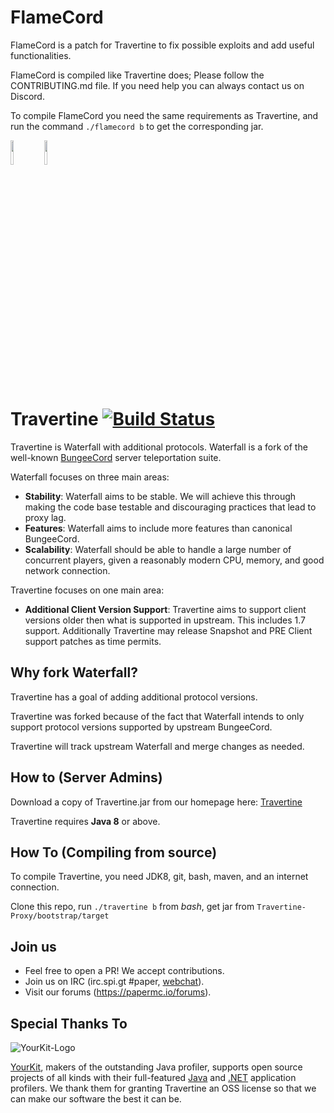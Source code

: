 FlameCord
=======

FlameCord is a patch for Travertine to fix possible exploits and add useful functionalities.

FlameCord is compiled like Travertine does; Please follow the CONTRIBUTING.md file. If you need help you can always
contact us on Discord.

To compile FlameCord you need the same requirements as Travertine, and run the command `./flamecord b` to get the
corresponding jar.

<a href="https://discord.gg/gF36AT3"><img src="https://discord.com/assets/4ff060e44afc171e9622fbe589c2c09e.png" width=10% height=10%><img/><a/> <a href="https://www.mc-market.org/resources/13492/"><img src="https://www.mc-market.org/styles/mcmarketv2/xenforo/logo.png" width=10% height=10%><img/><a/>

Travertine [![Build Status](https://papermc.io/ci/job/Travertine/badge/icon)](https://papermc.io/ci/job/Travertine/)
=======

Travertine is Waterfall with additional protocols. Waterfall is a fork of the
well-known [BungeeCord](https://github.com/SpigotMC/BungeeCord) server teleportation suite.

Waterfall focuses on three main areas:

* **Stability**: Waterfall aims to be stable. We will achieve this through making the code base testable and
  discouraging practices that lead to proxy lag.
* **Features**: Waterfall aims to include more features than canonical BungeeCord.
* **Scalability**: Waterfall should be able to handle a large number of concurrent players, given a reasonably modern
  CPU, memory, and good network connection.

Travertine focuses on one main area:

* **Additional Client Version Support**: Travertine aims to support client versions older then what is supported in
  upstream. This includes 1.7 support. Additionally Travertine may release Snapshot and PRE Client support patches as
  time permits.

## Why fork Waterfall?

Travertine has a goal of adding additional protocol versions.

Travertine was forked because of the fact that Waterfall intends to only support protocol versions supported by upstream
BungeeCord.

Travertine will track upstream Waterfall and merge changes as needed.

## How to (Server Admins)

Download a copy of Travertine.jar from our homepage here: [Travertine](https://papermc.io/downloads#Travertine)

Travertine requires **Java 8** or above.

## How To (Compiling from source)

To compile Travertine, you need JDK8, git, bash, maven, and an internet connection.

Clone this repo, run `./travertine b` from *bash*, get jar from `Travertine-Proxy/bootstrap/target`

## Join us

* Feel free to open a PR! We accept contributions.
* Join us on IRC (irc.spi.gt #paper, [webchat](http://irc.spi.gt/iris/?nick=&channels=paper)).
* Visit our forums (https://papermc.io/forums).

Special Thanks To
-----------------
![YourKit-Logo](https://yourkit.com/images/yklogo.png)

[YourKit](https://yourkit.com/), makers of the outstanding Java profiler, supports open source projects of all kinds
with their full-featured [Java](https://yourkit.com/features/) and [.NET](https://yourkit.com/dotnet/features/)
application profilers. We thank them for granting Travertine an OSS license so that we can make our software the best it
can be.
